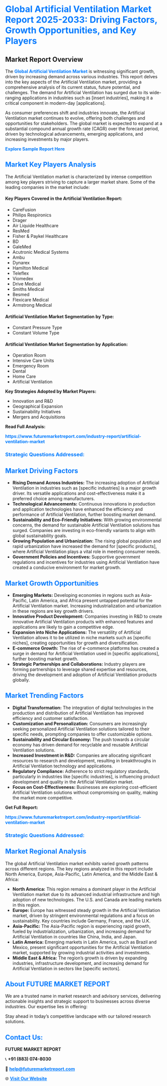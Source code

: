 <h1 style="color: #007BFF;">Global Artificial Ventilation Market Report 2025-2033: Driving Factors, Growth Opportunities, and Key Players</h1>

<section id="overview">
<h2>Market Report Overview</h2>
<p>The <a href="https://www.futuremarketreport.com/industry-report/artificial-ventilation-market" style="color: #007BFF; text-decoration: none;"><strong>Global Artificial Ventilation Market</strong></a> is witnessing significant growth, driven by increasing demand across various industries. This report delves into the key aspects of the Artificial Ventilation market, providing a comprehensive analysis of its current status, future potential, and challenges. The demand for Artificial Ventilation has surged due to its wide-ranging applications in industries such as [insert industries], making it a critical component in modern-day [applications].</p>
<p>As consumer preferences shift and industries innovate, the Artificial Ventilation market continues to evolve, offering both challenges and opportunities for stakeholders. The global market is expected to expand at a substantial compound annual growth rate (CAGR) over the forecast period, driven by technological advancements, emerging applications, and increasing investments by major players.</p>
</section>

<section id="overview">
<p><a href="https://www.futuremarketreport.com/request-sample/reportId=122227" style="color: #007BFF; text-decoration: none;"><strong>Explore Sample Report Here</strong></a></p>
</section>

<section id="key-players">
<h2 style="color: #007BFF;">Market Key Players Analysis</h2>
<p>The Artificial Ventilation market is characterized by intense competition among key players striving to capture a larger market share. Some of the leading companies in the market include:</p>
<h4>Key Players Covered in the Artificial Ventilation Report:</h4>
<ul><li>CareFusion</li><li>Philips Respironics</li><li>Drager</li><li>Air Liquide Healthcare</li><li>ResMed</li><li>Fisher &amp; Paykel Healthcare</li><li>BD</li><li>GaleMed</li><li>Acutronic Medical Systems</li><li>Ambu</li><li>Dynarex</li><li>Hamilton Medical</li><li>Teleflex</li><li>Viomedex</li><li>Drive Medical</li><li>Smiths Medical</li><li>Besmed</li><li>Flexicare Medical</li><li>Armstrong Medical</li></ul>
<h4>Artificial Ventilation Market Segmentation by Type:</h4>
<ul><li>Constant Pressure Type</li><li>Constant Volume Type</li></ul>

<h4>Artificial Ventilation Market Segmentation by Application:</h4>
<ul><li>Operation Room</li><li>Intensive Care Units</li><li>Emergency Room</li><li>Dental</li><li>Home Care</li><li>Artificial Ventilation</li></ul>
<p><strong>Key Strategies Adopted by Market Players:</strong></p>
<ul>
<li>Innovation and R&D</li>
<li>Geographical Expansion</li>
<li>Sustainability Initiatives</li>
<li>Mergers and Acquisitions</li>
</ul>
</section>

<section>
<p><strong>Read Full Analysis: </strong></p><a href="https://www.futuremarketreport.com/industry-report/artificial-ventilation-market" style="color: #007BFF; text-decoration: none;"><strong>https://www.futuremarketreport.com/industry-report/artificial-ventilation-market</strong></a>
<h3 style="color: #007BFF;">Strategic Questions Addressed:</h3>
</section>

<section id="driving-factors">
<h2 style="color: #007BFF;">Market Driving Factors</h2>
<ul>
<li><strong>Rising Demand Across Industries:</strong> The increasing adoption of Artificial Ventilation in industries such as [specific industries] is a major growth driver. Its versatile applications and cost-effectiveness make it a preferred choice among manufacturers.</li>
<li><strong>Technological Advancements:</strong> Continuous innovations in production and application technologies have enhanced the efficiency and performance of Artificial Ventilation, further boosting market demand.</li>
<li><strong>Sustainability and Eco-Friendly Initiatives:</strong> With growing environmental concerns, the demand for sustainable Artificial Ventilation solutions has surged. Companies are investing in eco-friendly variants to align with global sustainability goals.</li>
<li><strong>Growing Population and Urbanization:</strong> The rising global population and rapid urbanization have increased the demand for [specific products], where Artificial Ventilation plays a vital role in meeting consumer needs.</li>
<li><strong>Government Policies and Incentives:</strong> Supportive government regulations and incentives for industries using Artificial Ventilation have created a conducive environment for market growth.</li>
</ul>
</section>

<section id="growth-opportunities">
<h2 style="color: #007BFF;">Market Growth Opportunities</h2>
<ul>
<li><strong>Emerging Markets:</strong> Developing economies in regions such as Asia-Pacific, Latin America, and Africa present untapped potential for the Artificial Ventilation market. Increasing industrialization and urbanization in these regions are key growth drivers.</li>
<li><strong>Innovative Product Development:</strong> Companies investing in R&D to create innovative Artificial Ventilation products with enhanced features and applications are likely to gain a competitive edge.</li>
<li><strong>Expansion into Niche Applications:</strong> The versatility of Artificial Ventilation allows it to be utilized in niche markets such as [specific niches], creating opportunities for growth and diversification.</li>
<li><strong>E-commerce Growth:</strong> The rise of e-commerce platforms has created a surge in demand for Artificial Ventilation used in [specific applications], further boosting market growth.</li>
<li><strong>Strategic Partnerships and Collaborations:</strong> Industry players are forming partnerships to leverage shared expertise and resources, driving the development and adoption of Artificial Ventilation products globally.</li>
</ul>
</section>

<section id="trending-factors">
<h2 style="color: #007BFF;">Market Trending Factors</h2>
<ul>
<li><strong>Digital Transformation:</strong> The integration of digital technologies in the production and distribution of Artificial Ventilation has improved efficiency and customer satisfaction.</li>
<li><strong>Customization and Personalization:</strong> Consumers are increasingly seeking personalized Artificial Ventilation solutions tailored to their specific needs, prompting companies to offer customizable options.</li>
<li><strong>Sustainability and Circular Economy:</strong> The push towards a circular economy has driven demand for recyclable and reusable Artificial Ventilation solutions.</li>
<li><strong>Increased Investment in R&D:</strong> Companies are allocating significant resources to research and development, resulting in breakthroughs in Artificial Ventilation technology and applications.</li>
<li><strong>Regulatory Compliance:</strong> Adherence to strict regulatory standards, particularly in industries like [specific industries], is influencing product development and quality in the Artificial Ventilation market.</li>
<li><strong>Focus on Cost-Effectiveness:</strong> Businesses are exploring cost-efficient Artificial Ventilation solutions without compromising on quality, making the market more competitive.</li>
</ul>
</section>

<section>
<p><strong>Get Full Report: </strong></p><a href="https://www.futuremarketreport.com/industry-report/artificial-ventilation-market" style="color: #007BFF; text-decoration: none;"><strong>https://www.futuremarketreport.com/industry-report/artificial-ventilation-market</strong></a>
<h3 style="color: #007BFF;">Strategic Questions Addressed:</h3>
</section>


<section id="regional-analysis">
<h2 style="color: #007BFF;">Market Regional Analysis</h2>
<p>The global Artificial Ventilation market exhibits varied growth patterns across different regions. The key regions analyzed in this report include North America, Europe, Asia-Pacific, Latin America, and the Middle East & Africa:</p>
<ul>
<li><strong>North America:</strong> This region remains a dominant player in the Artificial Ventilation market due to its advanced industrial infrastructure and high adoption of new technologies. The U.S. and Canada are leading markets in this region.</li>
<li><strong>Europe:</strong> Europe has witnessed steady growth in the Artificial Ventilation market, driven by stringent environmental regulations and a focus on sustainability. Key countries include Germany, France, and the U.K.</li>
<li><strong>Asia-Pacific:</strong> The Asia-Pacific region is experiencing rapid growth, fueled by industrialization, urbanization, and increasing demand for Artificial Ventilation in countries like China, India, and Japan.</li>
<li><strong>Latin America:</strong> Emerging markets in Latin America, such as Brazil and Mexico, present significant opportunities for the Artificial Ventilation market, supported by growing industrial activities and investments.</li>
<li><strong>Middle East & Africa:</strong> The region’s growth is driven by expanding industries, infrastructure development, and increasing demand for Artificial Ventilation in sectors like [specific sectors].</li>
</ul>
</section>

<footer>
<h2 style="color: #007BFF;">About FUTURE MARKET REPORT</h2>
<p>We are a trusted name in market research and advisory services, delivering actionable insights and strategic support to businesses across diverse industries. Our expertise lies in offering:</p>

<p>Stay ahead in today’s competitive landscape with our tailored research solutions.</p>

<h2 style="color: #007BFF;">Contact Us:</h2>
<p><strong>FUTURE MARKET REPORT</strong></p>
<p>📞 <strong>+91 (883) 074-8030</strong></p>
<p>📧 <strong><a href="mailto:help@futuremarketreport.com" style="color: #007BFF;">help@futuremarketreport.com</a></strong></p>
<p>🌐 <strong><a href="https://www.futuremarketreport.com/" style="color: #007BFF;">Visit Our Website</a></strong></p>
</footer>